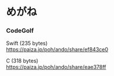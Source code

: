 めがね
======

### CodeGolf  

Swift (235 bytes)  
https://paiza.jp/poh/ando/share/ef843ce0   
  
C (318 bytes)  
https://paiza.jp/poh/ando/share/eae378ff  
  
